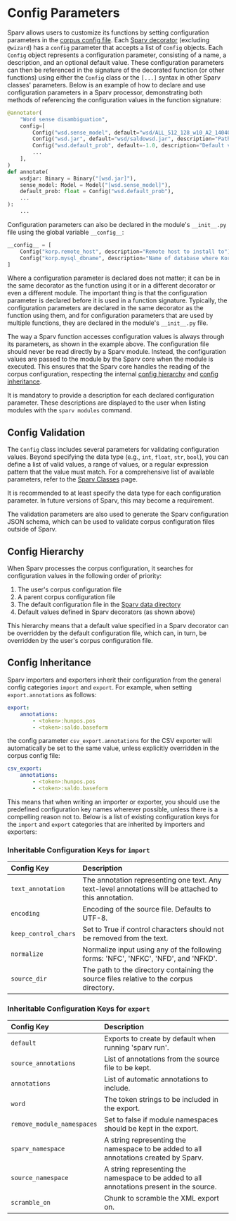 # Config Parameters

Sparv allows users to customize its functions by setting configuration parameters in the [corpus config
file](../user-manual/corpus-configuration.md). Each [Sparv decorator](sparv-decorators.md) (excluding `@wizard`) has a
`config` parameter that accepts a list of `Config` objects. Each `Config` object represents a configuration parameter,
consisting of a name, a description, and an optional default value. These configuration parameters can then be
referenced in the signature of the decorated function (or other functions) using either the `Config` class or the
`[...]` syntax in other Sparv classes' parameters. Below is an example of how to declare and use configuration
parameters in a Sparv processor, demonstrating both methods of referencing the configuration values in the function
signature:

```python
@annotator(
    "Word sense disambiguation",
    config=[
        Config("wsd.sense_model", default="wsd/ALL_512_128_w10_A2_140403_ctx1.bin", description="Path to sense model"),
        Config("wsd.jar", default="wsd/saldowsd.jar", description="Path name of the executable .jar file"),
        Config("wsd.default_prob", default=-1.0, description="Default value for unanalyzed senses"),
        ...
    ],
)
def annotate(
    wsdjar: Binary = Binary("[wsd.jar]"),
    sense_model: Model = Model("[wsd.sense_model]"),
    default_prob: float = Config("wsd.default_prob"),
    ...
):
    ...
```

Configuration parameters can also be declared in the module's `__init__.py` file using the global variable `__config__`:

```python
__config__ = [
    Config("korp.remote_host", description="Remote host to install to"),
    Config("korp.mysql_dbname", description="Name of database where Korp data will be stored")
]
```

Where a configuration parameter is declared does not matter; it can be in the same decorator as the function using it or
in a different decorator or even a different module. The important thing is that the configuration parameter is declared
before it is used in a function signature. Typically, the configuration parameters are declared in the same decorator as
the function using them, and for configuration parameters that are used by multiple functions, they are declared in the
module's `__init__.py` file.

The way a Sparv function accesses configuration values is always through its parameters, as shown in the example above.
The configuration file should never be read directly by a Sparv module. Instead, the configuration values are passed to
the module by the Sparv core when the module is executed. This ensures that the Sparv core handles the reading of the
corpus configuration, respecting the internal [config hierarchy](#config-hierarchy) and [config
inheritance](#config-inheritance).

It is mandatory to provide a description for each declared configuration parameter. These descriptions are displayed to
the user when listing modules with the `sparv modules` command.

## Config Validation

The `Config` class includes several parameters for validating configuration values. Beyond specifying the data type
(e.g., `int`, `float`, `str`, `bool`), you can define a list of valid values, a range of values, or a regular expression
pattern that the value must match. For a comprehensive list of available parameters, refer to the [Sparv
Classes](sparv-classes.md#sparv.api.classes.Config) page.

It is recommended to at least specify the data type for each configuration parameter. In future versions of Sparv, this
may become a requirement.

The validation parameters are also used to generate the Sparv configuration JSON schema, which can be used to validate
corpus configuration files outside of Sparv.

## Config Hierarchy

When Sparv processes the corpus configuration, it searches for configuration values in the following order of priority:

1. The user's corpus configuration file
2. A parent corpus configuration file
3. The default configuration file in the [Sparv data
   directory](../user-manual/installation-and-setup.md#setting-up-sparv)
4. Default values defined in Sparv decorators (as shown above)

This hierarchy means that a default value specified in a Sparv decorator can be overridden by the default configuration
file, which can, in turn, be overridden by the user's corpus configuration file.

## Config Inheritance

Sparv importers and exporters inherit their configuration from the general config categories `import` and `export`. For
example, when setting `export.annotations` as follows:

```yaml
export:
    annotations:
        - <token>:hunpos.pos
        - <token>:saldo.baseform
```

the config parameter `csv_export.annotations` for the CSV exporter will automatically be set to the same value, unless
explicitly overridden in the corpus config file:

```yaml
csv_export:
    annotations:
        - <token>:hunpos.pos
        - <token>:saldo.baseform
```

This means that when writing an importer or exporter, you should use the predefined configuration key names wherever
possible, unless there is a compelling reason not to. Below is a list of existing configuration keys for the `import`
and `export` categories that are inherited by importers and exporters:

### Inheritable Configuration Keys for `import`

| Config Key          | Description                                                                 |
|:--------------------|:----------------------------------------------------------------------------|
| `text_annotation`   | The annotation representing one text. Any text-level annotations will be attached to this annotation. |
| `encoding`          | Encoding of the source file. Defaults to UTF-8.                             |
| `keep_control_chars`| Set to True if control characters should not be removed from the text.      |
| `normalize`         | Normalize input using any of the following forms: 'NFC', 'NFKC', 'NFD', and 'NFKD'. |
| `source_dir`        | The path to the directory containing the source files relative to the corpus directory. |

### Inheritable Configuration Keys for `export`

| Config Key                | Description                                                                 |
|:--------------------------|:----------------------------------------------------------------------------|
| `default`                 | Exports to create by default when running 'sparv run'.                      |
| `source_annotations`      | List of annotations from the source file to be kept.                        |
| `annotations`             | List of automatic annotations to include.                                   |
| `word`                    | The token strings to be included in the export.                             |
| `remove_module_namespaces`| Set to false if module namespaces should be kept in the export.             |
| `sparv_namespace`         | A string representing the namespace to be added to all annotations created by Sparv. |
| `source_namespace`        | A string representing the namespace to be added to all annotations present in the source. |
| `scramble_on`             | Chunk to scramble the XML export on.                                        |
